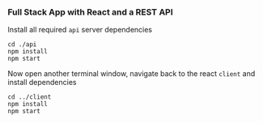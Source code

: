 
### Full Stack App with React and a REST API
Install all required `api` server dependencies
```
cd ./api
npm install
npm start
```
Now open another terminal window, navigate back to the react `client` and install dependencies
```
cd ../client
npm install
npm start
